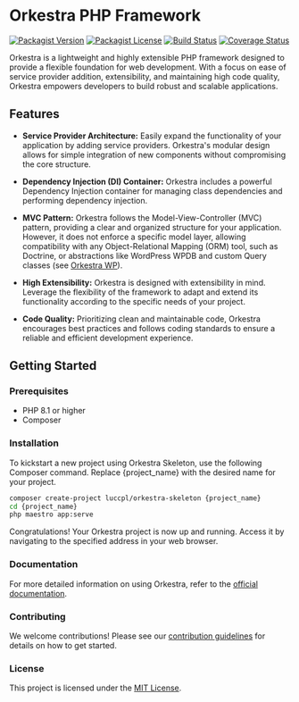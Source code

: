 # Orkestra PHP Framework

<!-- badges area start -->
[![Packagist Version](https://img.shields.io/packagist/v/luccpl/orkestra)](https://packagist.org/packages/luccpl/orkestra)
[![Packagist License](https://img.shields.io/packagist/l/luccpl/orkestra)](https://github.com/Luc-cpl/orkestra/blob/main/LICENSE)
[![Build Status](https://img.shields.io/endpoint.svg?url=https%3A%2F%2Factions-badge.atrox.dev%2FLuc-cpl%2Forkestra%2Fbadge%3Fref%3Dmain&style=flat)](https://actions-badge.atrox.dev/Luc-cpl/orkestra/goto?ref=main)
[![Coverage Status](https://coveralls.io/repos/github/Luc-cpl/orkestra/badge.svg)](https://coveralls.io/github/Luc-cpl/orkestra)
<!-- badges area end -->

Orkestra is a lightweight and highly extensible PHP framework designed to provide a flexible foundation for web development. With a focus on ease of service provider addition, extensibility, and maintaining high code quality, Orkestra empowers developers to build robust and scalable applications.

## Features

- **Service Provider Architecture:** Easily expand the functionality of your application by adding service providers. Orkestra's modular design allows for simple integration of new components without compromising the core structure.

- **Dependency Injection (DI) Container:** Orkestra includes a powerful Dependency Injection container for managing class dependencies and performing dependency injection.

- **MVC Pattern:** Orkestra follows the Model-View-Controller (MVC) pattern, providing a clear and organized structure for your application. However, it does not enforce a specific model layer, allowing compatibility with any Object-Relational Mapping (ORM) tool, such as Doctrine, or abstractions like WordPress WPDB and custom Query classes (see [Orkestra WP](https://github.com/Luc-cpl/orkestra-wp)).

- **High Extensibility:** Orkestra is designed with extensibility in mind. Leverage the flexibility of the framework to adapt and extend its functionality according to the specific needs of your project.

- **Code Quality:** Prioritizing clean and maintainable code, Orkestra encourages best practices and follows coding standards to ensure a reliable and efficient development experience.

## Getting Started

### Prerequisites

- PHP 8.1 or higher
- Composer

### Installation
To kickstart a new project using Orkestra Skeleton, use the following Composer command. Replace {project_name} with the desired name for your project.
```bash
composer create-project luccpl/orkestra-skeleton {project_name}
cd {project_name}
php maestro app:serve
```
Congratulations! Your Orkestra project is now up and running. Access it by navigating to the specified address in your web browser.

### Documentation
For more detailed information on using Orkestra, refer to the [official documentation](https://github.com/Luc-cpl/orkestra/wiki).

### Contributing
We welcome contributions! Please see our [contribution guidelines](https://github.com/Luc-cpl/orkestra/wiki/1.1-%E2%80%90-Contribution-Guidelines) for details on how to get started.

### License
This project is licensed under the [MIT License](https://github.com/Luc-cpl/orkestra/wiki/1.2-%E2%80%90-License).
